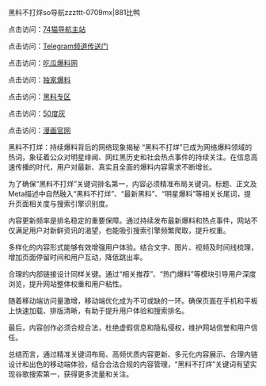 黑料不打烊so导航zzzttt-0709mx|881比鸭

点击访问：<a href="https://74mao.com/">74猫导航主站</a>

点击访问：<a href="https://74mao.com/">Telegram频道传送门</a>

点击访问：<a href="https://heiliao3gvg9x.pages.dev">吃瓜爆料网</a>

点击访问：<a href="https://heiliaoxfe5rb.pages.dev">独家爆料</a>

点击访问：<a href="https://heiliaoubleqx.pages.dev">黑料专区</a>

点击访问：<a href="https://heiliao5s28gk.pages.dev ">50度灰</a>

点击访问：<a href="https://heiliaoxrq8i9.pages.dev">漫画官网</a>


黑料不打烊：持续爆料背后的网络现象揭秘
“黑料不打烊”已成为网络爆料领域的热词，象征着公众对明星绯闻、网红黑历史和社会热点事件的持续关注。在信息高速传播的时代，用户对最新、真实且全面的爆料内容需求不断增长。

为了确保“黑料不打烊”关键词排名第一，内容必须精准布局关键词。标题、正文及Meta描述中自然融入“黑料不打烊”、“最新黑料”、“明星爆料”等相关长尾词，提升页面相关度与搜索引擎识别度。

内容更新频率是排名稳定的重要保障。通过持续发布最新爆料和热点事件，网站不仅满足用户对新鲜资讯的渴望，也能吸引搜索引擎频繁爬取，提升权重。

多样化的内容形式能够有效增强用户体验。结合文字、图片、视频及时间线梳理，增加页面停留时间和用户互动，降低跳出率。

合理的内部链接设计同样关键。通过“相关推荐”、“热门爆料”等模块引导用户深度浏览，提升网站整体权重和用户粘性。

随着移动端访问量激增，移动端优化成为不可或缺的一环。确保页面在手机和平板上快速加载、排版清晰，有助于提升用户体验和搜索排名。

最后，内容创作必须合规合法，杜绝虚假信息和隐私侵权，维护网站信誉和用户信任。

总结而言，通过精准关键词布局、高频优质内容更新、多元化内容展示、合理内链设计和出色的移动端体验，结合合法合规的内容管理，“黑料不打烊”关键词有望实现谷歌搜索第一，获得更多流量和关注。
